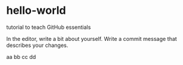 # hello-world
tutorial to teach GitHub essentials

In the editor, write a bit about yourself.
Write a commit message that describes your changes.

aa bb cc dd

